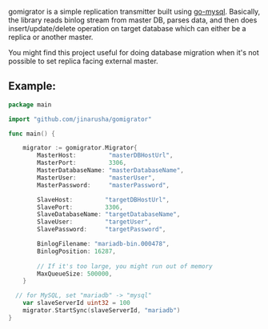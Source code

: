 gomigrator is a simple replication transmitter built using [go-mysql](https://github.com/siddontang/go-mysql).
Basically, the library reads binlog stream from master DB, parses data, and then does insert/update/delete operation on target database which can either be a replica or another master.

You might find this project useful for doing database migration when it's not possible to set replica facing external master.

## Example:
```go
package main

import "github.com/jinarusha/gomigrator"

func main() {

	migrator := gomigrator.Migrator{
		MasterHost:         "masterDBHostUrl",
		MasterPort:         3306,
		MasterDatabaseName: "masterDatabaseName",
		MasterUser:         "masterUser",
		MasterPassword:     "masterPassword",

		SlaveHost:         "targetDBHostUrl",
		SlavePort:         3306,
		SlaveDatabaseName: "targetDatabaseName",
		SlaveUser:         "targetUser",
		SlavePassword:     "targetPassword",

		BinlogFilename: "mariadb-bin.000478",
		BinlogPosition: 16287,
		
		// If it's too large, you might run out of memory
		MaxQueueSize: 500000,
	}

  // for MySQL, set "mariadb" -> "mysql"
  	var slaveServerId uint32 = 100
	migrator.StartSync(slaveServerId, "mariadb")
}
```
